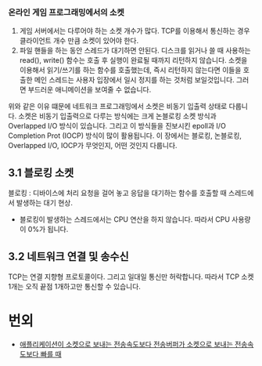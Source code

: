 ### 온라인 게임 프로그래밍에서의 소켓 
1. 게임 서버에서는 다루어야 하는 소켓 개수가 많다. TCP를 이용해서 통신하는 경우 클라이언트 개수 만큼 소켓이 있어야 한다.
2. 파일 핸들을 하는 동안 스레드가 대기하면 안된다. 디스크를 읽거나 쓸 때 사용하는 read(), write() 함수는 호출 후 실행이 완료될 때까지 리턴하지 않습니다.
소켓을 이용해서 읽기/쓰기를 하는 함수를 호출했는데, 즉시 리턴하지 않는다면 이들을 호출한 메인 스레드는 사용자 입장에서 일시 정지를 하는 것처럼 보일것입니다. 그러면 부드러운 애니메이션을 보여줄 수 없습니다.

위와 같은 이유 떄문에 네트워크 프로그래밍에서 소켓은 비동기 입출력 상태로 다룹니다.
소켓은 비동기 입출력으로 다루는 방식에는 크게 논블로킹 소켓 방식과 Overlapped I/O 방식이 있습니다. 그리고 이 방식들을 진보시킨 epoll과 I/O Completion Prot (IOCP) 방식이 많이 활용됩니다. 이 장에서는 블로킹, 논블로킹, Overlapped I/O, IOCP가 무엇인지, 어떤 것인지 다룹니다. 

## 3.1 블로킹 소켓
블로킹 : 디바이스에 처리 요청을 걸어 놓고 응답을 대기하는 함수를 호출할 때 스레드에서 발생하는 대기 현상.
- 블로킹이 발생하는 스레드에서는 CPU 연산을 하지 않습니다. 따라서 CPU 사용량이 0%가 됩니다.

## 3.2 네트워크 연결 및 송수신
TCP는 연결 지향형 프로토콜이다. 그리고 일대일 통신만 허락합니다. 따라서 TCP 소켓 1개는 오직 끝점 1개하고만 통신할 수 있습니다.

# 번외
- [애플리케이션이 소켓으로 보내는 전송속도보다 전송버퍼가 소켓으로 보내는 전송속도보다 빠를 때](https://github.com/SeonghoJin/GameServerProgramming/tree/master/chpater3/bufferSizeSendEvent#readme)
